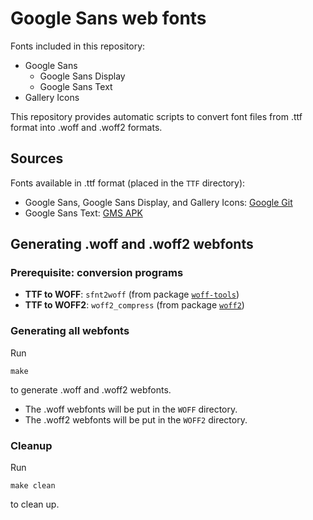 # Google Sans web fonts
Fonts included in this repository:
* Google Sans
    * Google Sans Display
    * Google Sans Text
* Gallery Icons

This repository provides automatic scripts to convert font files from .ttf format into .woff and .woff2 formats.

## Sources
Fonts available in .ttf format (placed in the `TTF` directory):
* Google Sans, Google Sans Display, and Gallery Icons: [Google Git](https://bit.ly/GoogleSans)
* Google Sans Text: [GMS APK](https://bit.ly/gms12)

## Generating .woff and .woff2 webfonts
### Prerequisite: conversion programs
* **TTF to WOFF**: `sfnt2woff` (from package [`woff-tools`](https://packages.ubuntu.com/woff-tools))
* **TTF to WOFF2**: `woff2_compress` (from package [`woff2`](https://packages.ubuntu.com/woff2))

### Generating all webfonts
Run
```shell
make
```
to generate .woff and .woff2 webfonts.

* The .woff webfonts will be put in the `WOFF` directory.
* The .woff2 webfonts will be put in the `WOFF2` directory.

### Cleanup
Run
```shell
make clean
```
to clean up.
